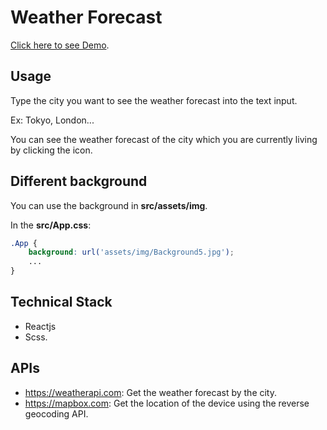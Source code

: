 # Weather Forecast

[Click here to see Demo](https://huy27201-weather.herokuapp.com/).

## Usage

Type the city you want to see the weather forecast into the text input.

Ex: Tokyo, London...

You can see the weather forecast of the city which you are currently living by clicking the icon.

## Different background

You can use the background in **src/assets/img**.

In the **src/App.css**: 
```css
.App {
    background: url('assets/img/Background5.jpg');
    ...
}
```
## Technical Stack
* Reactjs
* Scss.

## APIs 
* https://weatherapi.com: Get the weather forecast by the city.
* https://mapbox.com: Get the location of the device using the reverse geocoding API.